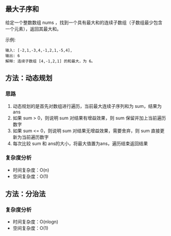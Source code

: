 ## 最大子序和

给定一个整数数组 nums ，找到一个具有最大和的连续子数组（子数组最少包含一个元素），返回其最大和。

示例:
```
输入: [-2,1,-3,4,-1,2,1,-5,4],
输出: 6
解释: 连续子数组 [4,-1,2,1] 的和最大，为 6。
```

## 方法：动态规划
### 思路
1. 动态规划的是首先对数组进行遍历，当前最大连续子序列和为 sum，结果为 ans
2. 如果 sum > 0，则说明 sum 对结果有增益效果，则 sum 保留并加上当前遍历数字
3. 如果 sum <= 0，则说明 sum 对结果无增益效果，需要舍弃，则 sum 直接更新为当前遍历数字
4. 每次比较 sum 和 ans的大小，将最大值置为ans，遍历结束返回结果
### 复杂度分析
* 时间复杂度：O(n)
* 空间复杂度：O(1)
## 方法：分治法
### 复杂度分析
* 时间复杂度：O(nlogn)
* 空间复杂度：O(1)